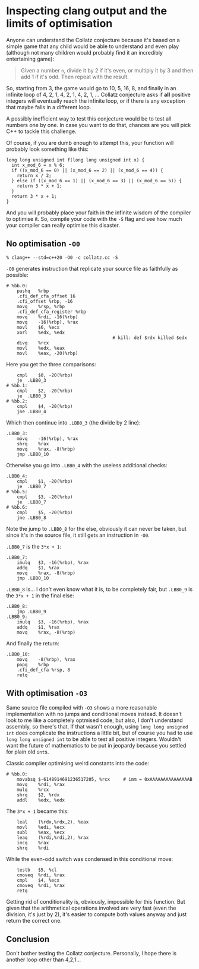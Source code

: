 # Inspecting clang output and the limits of optimisation

Anyone can understand the Collatz conjecture because it's based on a simple game that any child would be able to
understand and even play (although not many children would probably find it an incredibly entertaining game):

> Given a number `n`, divide it by 2 if it's even, or multiply it by 3 and then add 1 if it's odd. Then repeat with the
result.

So, starting from 3, the game would go to 10, 5, 16, 8, and finally in an infinite loop of 4, 2, 1, 4, 2, 1, 4, 2, 1, 
... Collatz conjecture asks if __all__ positive integers will eventually reach the infinite loop, or if there is any
exception that maybe falls in a different loop.

A possibly inefficient way to test this conjecture would be to test all numbers one by one. In case you want to do that,
chances are you will pick C++ to tackle this challenge.

Of course, if you are dumb enough to attempt this, your function will probably look something like this:

```
long long unsigned int f(long long unsigned int x) {
  int x_mod_6 = x % 6;
  if ((x_mod_6 == 0) || (x_mod_6 == 2) || (x_mod_6 == 4)) {
    return x / 2;
  } else if ((x_mod_6 == 1) || (x_mod_6 == 3) || (x_mod_6 == 5)) {
    return 3 * x + 1;
  }
  return 3 * x + 1;
}
```
And you will probably place your faith in the infinite wisdom of the compiler to optimise it. So, compile your code with
the `-S` flag and see how much your compiler can really optimise this disaster.

## No optimisation `-O0`


```
% clang++ --std=c++20 -O0 -c collatz.cc -S
```

`-O0` generates instruction that replicate your source file as faithfully as possible:

```
# %bb.0:
	pushq	%rbp
	.cfi_def_cfa_offset 16
	.cfi_offset %rbp, -16
	movq	%rsp, %rbp
	.cfi_def_cfa_register %rbp
	movq	%rdi, -16(%rbp)
	movq	-16(%rbp), %rax
	movl	$6, %ecx
	xorl	%edx, %edx
                                        # kill: def $rdx killed $edx
	divq	%rcx
	movl	%edx, %eax
	movl	%eax, -20(%rbp)
```

Here you get the three comparisons:

```
	cmpl	$0, -20(%rbp)
	je	.LBB0_3
# %bb.1:
	cmpl	$2, -20(%rbp)
	je	.LBB0_3
# %bb.2:
	cmpl	$4, -20(%rbp)
	jne	.LBB0_4
```

Which then continue into `.LBB0_3` (the divide by 2 line):

```
.LBB0_3:
	movq	-16(%rbp), %rax
	shrq	%rax
	movq	%rax, -8(%rbp)
	jmp	.LBB0_10
```

Otherwise you go into `.LBB0_4` with the useless additional checks:

```
.LBB0_4:
	cmpl	$1, -20(%rbp)
	je	.LBB0_7
# %bb.5:
	cmpl	$3, -20(%rbp)
	je	.LBB0_7
# %bb.6:
	cmpl	$5, -20(%rbp)
	jne	.LBB0_8
```

Note the jump to `.LBB0_8` for the else, obviously it can never be taken, but since it's in the source file, it still
gets an instruction in `-O0`.


`.LBB0_7` is the `3*x + 1`:

```
.LBB0_7:
	imulq	$3, -16(%rbp), %rax
	addq	$1, %rax
	movq	%rax, -8(%rbp)
	jmp	.LBB0_10
```

`.LBB0_8` is... I don't even know what it is, to be completely fair, but `.LBB0_9` is the `3*x + 1` in the final else:

```
.LBB0_8:
	jmp	.LBB0_9
.LBB0_9:
	imulq	$3, -16(%rbp), %rax
	addq	$1, %rax
	movq	%rax, -8(%rbp)
```

And finally the return:

```
.LBB0_10:
	movq	-8(%rbp), %rax
	popq	%rbp
	.cfi_def_cfa %rsp, 8
	retq
```


## With optimisation `-O3`

Same source file compiled with `-O3` shows a more reasonable implementation with no jumps and conditional moves instead.
It doesn't look to me like a completely optmised code, but also, I don't understand assembly, so there's that. If that
wasn't enough, using `long long unsigned int` does complicate the instructions a little bit, but of course you had to use
`long long unsigned int` to be able to test all positive integers. Wouldn't want the future of mathematics to be put in
jeopardy because you settled for plain old `int`s.

Classic compiler optimising weird constants into the code:

```
# %bb.0:
	movabsq	$-6148914691236517205, %rcx     # imm = 0xAAAAAAAAAAAAAAAB
	movq	%rdi, %rax
	mulq	%rcx
	shrq	$2, %rdx
	addl	%edx, %edx
```

The `3*x + 1` became this:

```
	leal	(%rdx,%rdx,2), %eax
	movl	%edi, %ecx
	subl	%eax, %ecx
	leaq	(%rdi,%rdi,2), %rax
	incq	%rax
	shrq	%rdi
```

While the even-odd switch was condensed in this conditional move:

```
	testb	$5, %cl
	cmoveq	%rdi, %rax
	cmpl	$4, %ecx
	cmoveq	%rdi, %rax
	retq
```

Getting rid of conditionality is, obviously, impossible for this function. But given that the arithmetical operations
involved are very fast (even the division, it's just by 2), it's easier to compute both values anyway and just return
the correct one.

## Conclusion

Don't bother testing the Collatz conjecture. Personally, I hope there is another loop other than 4,2,1...
